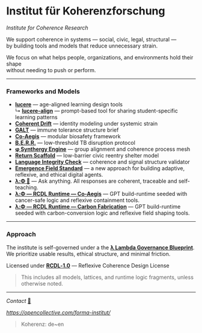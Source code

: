 # Institut für Koherenzforschung 
*Institute for Coherence Research*

We support coherence in systems — social, civic, legal, structural —  
by building tools and models that reduce unnecessary strain.

We focus on what helps people, organizations, and environments hold their shape  
without needing to push or perform.

---

### Frameworks and Models

- [**lucere**](public/education/lucere) — age-aligned learning design tools  
  ↳ [**lucere-align**](public/education/lucere-align) — prompt-based tool for sharing student-specific learning patterns
- [**Coherent Drift**](public/cognitive-social-systems) — identity modeling under systemic strain  
- [**GALT**](public/health) — immune tolerance structure brief  
- [**Co-Aegis**](public/tech/medicine) — modular biosafety framework  
- [**B.E.R.R.**](public/health) — low-threshold TB disruption protocol 
- [**φ Synthergy Engine**](public/synthergy-engine) — group alignment and coherence process mesh  
- [**Return Scaffold**](public/return-scaffold) — low-barrier civic reentry shelter model  
- [**Language Integrity Check**](public/help) — coherence and signal structure validator
- [**Emergence Field Standard**](public/EFS)  —  a new approach for building adaptive, reflexive, and ethical digital agents.
- [**λ:Φ 💭**](https://chatgpt.com/g/g-686fdb4241788191bcd39efaa6c34034-l-ph) — Ask anything. All responses are coherent, traceable and self-teaching.
- [**λ:Φ — RCDL Runtime — Co-Aegis**](https://chatgpt.com/g/g-687ce61f1d388191bb0e89900ea4984d-l-ph-rcdl-runtime-co-aegis?model=gpt-4o) — GPT build-runtime seeded with cancer-safe logic and reflexive containment tools.
- [**λ:Φ — RCDL Runtime — Carbon Fabrication**](https://chatgpt.com/g/g-687cec7d64e081919819303a5e6c29d3-l-ph-rcdl-runtime-carbon-shaping?model=gpt-4o) — GPT build-runtime seeded with carbon-conversion logic and reflexive field shaping tools.

---

### Approach

The institute is self-governed under a the [**λ Lambda Governance Blueprint**](https://github.com/institut-forma/repo/blob/main/public/lambda-governance-blueprint/README.md).  
We prioritize usable results, ethical structure, and minimal friction.

Licensed under [**RCDL‑1.0**](./LICENSE.md) — Reflexive Coherence Design License
> This includes all models, lattices, and runtime logic fragments, unless otherwise noted.

---

*Contact* [📧](mailto:institut.forma@protonmail.com) 

*https://opencollective.com/forma-institut/*

> Koherenz: de~en <!-- *sigh* -A -->
